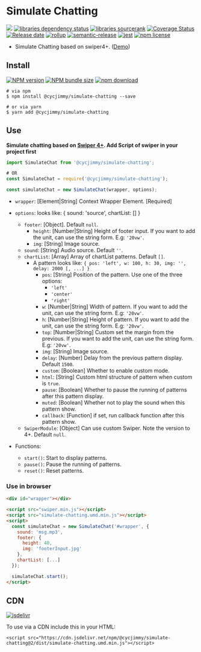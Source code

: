 # Simulate Chatting

![][workflows-badge-image]
[![libraries dependency status][libraries-status-image]][libraries-status-url]
[![libraries sourcerank][libraries-sourcerank-image]][libraries-sourcerank-url]
[![Coverage Status][coverage-image]][coverage-url]
[![Release date][release-date-image]][release-url]
[![rollup][rollup-image]][rollup-url]
[![semantic-release][semantic-image]][semantic-url]
[![jest][jest-image]][jest-url]
[![npm license][license-image]][download-url]

* Simulate Chatting based on swiper4+. ([Demo][github-pages-url])

## Install
[![NPM version][npm-image]][npm-url]
[![NPM bundle size][npm-bundle-size-image]][npm-url]
[![npm download][download-image]][download-url]

```shell
# via npm
$ npm install @cycjimmy/simulate-chatting --save

# or via yarn
$ yarn add @cycjimmy/simulate-chatting
```

## Use
**Simulate chatting based on [Swiper 4+](https://github.com/nolimits4web/Swiper). Add Script of swiper in your project first**

```javascript
import SimulateChat from '@cycjimmy/simulate-chatting';

# OR
const SimulateChat = require('@cycjimmy/simulate-chatting');
```

```javascript
const simulateChat = new SimulateChat(wrapper, options);
```

* `wrapper`: [Element|String] Context Wrapper Element. [Required]
* `options`: looks like: { sound: 'source', chartList: [] }
  * `footer`: [Object]. Default `null`.
    * `height`: [Number|String] Height of footer input. If you want to add the unit, can use the string form. E.g: `'20vw'`.
    * `img`: [String] Image source.
  * `sound`: [String] Audio source. Default `''`.
  * `chartList`: [Array] Array of chartList patterns. Default `[]`.
    * A pattern looks like: `{ pos: 'left', w: 100, h: 30, img: '', delay: 2000 [, ...] }`
      * `pos`: [String] Position of the pattern. Use one of the three options:
        * `'left'`
        * `'center'`
        * `'right'`
      * `w`: [Number|String] Width of pattern. If you want to add the unit, can use the string form. E.g: `'20vw'`.
      * `h`: [Number|String] Height of pattern. If you want to add the unit, can use the string form. E.g: `'20vw'`.
      * `top`: [Number|String] Custom set the margin from the previous. If you want to add the unit, can use the string form. E.g: `'20vw'`.
      * `img`: [String] Image source.
      * `delay`: [Number] Delay from the previous pattern display. Default `1500`.
      * `custom`: [Boolean] Whether to enable custom mode.
      * `html`: [String] Custom html structure of pattern when custom is `true`.
      * `pause`: [Boolean] Whether to pause the running of patterns after this pattern display.
      * `muted`: [Boolean] Whether not to play the sound when this pattern show.
      * `callback`: [Function] if set, run callback function after this pattern show.
  * `SwiperModule`: [Object] Can use custom Swiper. Note the version to 4+. Default `null`.


* Functions:
  * `start()`: Start to display patterns.
  * `pause()`: Pause the running of patterns.
  * `reset()`: Reset patterns.

### Use in browser
```html
<div id="wrapper"></div>

<script src="swiper.min.js"></script>
<script src="simulate-chatting.umd.min.js"></script>
<script>
  const simulateChat = new SimulateChat('#wrapper', {
    sound: 'msg.mp3',
    footer: {
      height: 40,
      img: 'footerInput.jpg'
    },
    chartList: [...]
  });

  simulateChat.start();
</script>
```

## CDN
[![jsdelivr][jsdelivr-image]][jsdelivr-url]

To use via a CDN include this in your HTML:
```text
<script src="https://cdn.jsdelivr.net/npm/@cycjimmy/simulate-chatting@2/dist/simulate-chatting.umd.min.js"></script>
```

<!-- Links: -->
[npm-image]: https://img.shields.io/npm/v/@cycjimmy/simulate-chatting
[npm-url]: https://npmjs.org/package/@cycjimmy/simulate-chatting
[npm-bundle-size-image]: https://img.shields.io/bundlephobia/min/@cycjimmy/simulate-chatting

[download-image]: https://img.shields.io/npm/dt/@cycjimmy/simulate-chatting
[download-url]: https://npmjs.org/package/@cycjimmy/simulate-chatting

[jsdelivr-image]: https://img.shields.io/jsdelivr/npm/hy/@cycjimmy/simulate-chatting
[jsdelivr-url]: https://www.jsdelivr.com/package/npm/@cycjimmy/simulate-chatting

[workflows-badge-image]: https://github.com/cycjimmy/simulate-chatting/workflows/Test%20CI/badge.svg

[libraries-status-image]: https://img.shields.io/librariesio/release/npm/@cycjimmy/simulate-chatting
[libraries-sourcerank-image]: https://img.shields.io/librariesio/sourcerank/npm/@cycjimmy/simulate-chatting
[libraries-status-url]: https://libraries.io/github/cycjimmy/simulate-chatting
[libraries-sourcerank-url]: https://libraries.io/npm/@cycjimmy%2Fsimulate-chatting

[coverage-image]: https://img.shields.io/coveralls/github/cycjimmy/simulate-chatting
[coverage-url]: https://coveralls.io/github/cycjimmy/simulate-chatting

[release-date-image]: https://img.shields.io/github/release-date/cycjimmy/simulate-chatting
[release-url]: https://github.com/cycjimmy/simulate-chatting/releases

[rollup-image]: https://img.shields.io/github/package-json/dependency-version/cycjimmy/simulate-chatting/dev/rollup
[rollup-url]: https://github.com/rollup/rollup

[semantic-image]: https://img.shields.io/badge/%20%20%F0%9F%93%A6%F0%9F%9A%80-semantic--release-e10079.svg
[semantic-url]: https://github.com/semantic-release/semantic-release

[jest-image]: https://img.shields.io/badge/tested_with-jest-99424f.svg
[jest-url]: https://github.com/facebook/jest

[license-image]: https://img.shields.io/npm/l/@cycjimmy/simulate-chatting

[github-pages-url]: https://cycjimmy.github.io/simulate-chatting/
